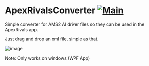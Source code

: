 # ApexRivalsConverter [![Main](https://github.com/kayvdlans/ApexRivalsConverter/actions/workflows/main.yml/badge.svg)](https://github.com/kayvdlans/ApexRivalsConverter/actions/workflows/main.yml)
Simple converter for AMS2 AI driver files so they can be used in the ApexRivals app.

Just drag and drop an xml file, simple as that.

![image](https://github.com/user-attachments/assets/ca00b155-8454-4a2f-8672-1e91d25239eb)

Note:
Only works on windows (WPF App)
